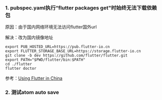 ### 1. pubspec.yaml执行“flutter packages get"时始终无法下载依赖包

原因：由于国内网络环境无法访问flutter国外url

解决：改为国内镜像地址<br>

	export PUB_HOSTED_URL=https://pub.flutter-io.cn
	export FLUTTER_STORAGE_BASE_URL=https://storage.flutter-io.cn
	git clone -b dev https://github.com/flutter/flutter.git
	export PATH="$PWD/flutter/bin:$PATH"
	cd ./flutter
	flutter doctor

参考：[Using Flutter in China](https://github.com/flutter/flutter/wiki/Using-Flutter-in-China)

### 2. 测试atom auto save
